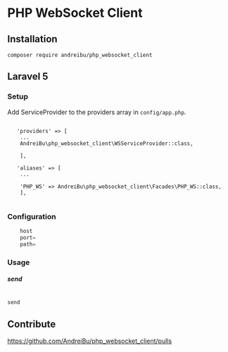PHP WebSocket Client  
==========


## Installation

```
composer require andreibu/php_websocket_client
```

## Laravel 5

### Setup

Add ServiceProvider to the providers array in `config/app.php`.

```

   'providers' => [
    ...
	AndreiBu\php_websocket_client\WSServiceProvider::class,
	
	],
	
   'aliases' => [
    ...
    
	'PHP_WS' => AndreiBu\php_websocket_client\Facades\PHP_WS::class,
	],
	
```


### Configuration


```php
    host
    port=
    path=

```

### Usage

##### send

```php

send

```






## Contribute

https://github.com/AndreiBu/php_websocket_client/pulls

